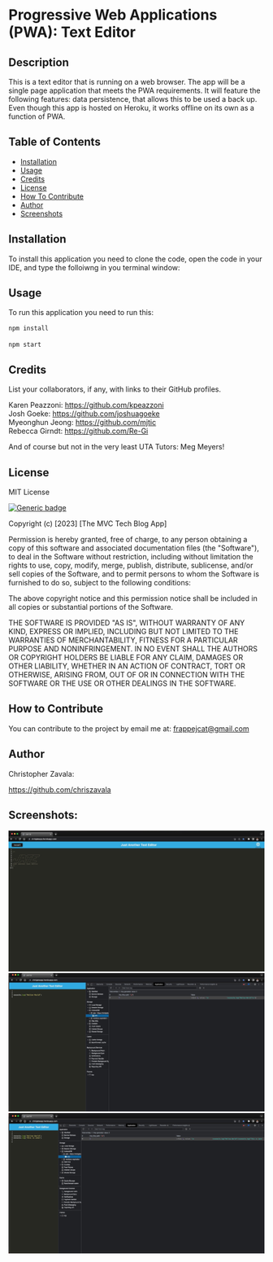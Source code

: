 # Progressive Web Applications (PWA): Text Editor

## Description 
 This is a text editor that is running on a web browser. The app will be a single page application that meets the PWA requirements. It will feature the following features: data persistence, that allows this to be used a back up. Even though this app is hosted on Heroku, it works offline on its own as a function of PWA. 
  

  ## Table of Contents
  - [Installation](#installation)
  - [Usage](#usage)
  - [Credits](#credits)
  - [License](#license)
  - [How To Contribute](#how-to-contribute)
  - [Author](#author)
  - [Screenshots](#screenshots)

  ## Installation 
  To install this application you need to clone the code, open the code in your IDE, and type the folloiwng in you terminal window: 
  
  ## Usage
  To run this application you need to run this:
```
npm install

npm start
```
  
  ## Credits
  List your collaborators, if any, with links to their GitHub profiles.

  Karen Peazzoni: https://github.com/kpeazzoni \
  Josh Goeke: https://github.com/joshuagoeke \
  Myeonghun Jeong: https://github.com/mjtic \
  Rebecca Girndt: <https://github.com/Re-Gi> 

  And of course but not in the very least UTA Tutors: Meg Meyers!
  
   ## License 
  MIT License
  
  [![Generic badge](https://img.shields.io/badge/License-MIT&ensp;License-purple.svg)](https://choosealicense.com/licenses/mit-license/.)
  
Copyright (c) [2023] [The MVC Tech Blog App]

Permission is hereby granted, free of charge, to any person obtaining a copy
of this software and associated documentation files (the "Software"), to deal
in the Software without restriction, including without limitation the rights
to use, copy, modify, merge, publish, distribute, sublicense, and/or sell
copies of the Software, and to permit persons to whom the Software is
furnished to do so, subject to the following conditions:

The above copyright notice and this permission notice shall be included in all
copies or substantial portions of the Software.

THE SOFTWARE IS PROVIDED "AS IS", WITHOUT WARRANTY OF ANY KIND, EXPRESS OR
IMPLIED, INCLUDING BUT NOT LIMITED TO THE WARRANTIES OF MERCHANTABILITY,
FITNESS FOR A PARTICULAR PURPOSE AND NONINFRINGEMENT. IN NO EVENT SHALL THE
AUTHORS OR COPYRIGHT HOLDERS BE LIABLE FOR ANY CLAIM, DAMAGES OR OTHER
LIABILITY, WHETHER IN AN ACTION OF CONTRACT, TORT OR OTHERWISE, ARISING FROM,
OUT OF OR IN CONNECTION WITH THE SOFTWARE OR THE USE OR OTHER DEALINGS IN THE
SOFTWARE.
  
  ## How to Contribute
  You can contribute to the project by email me at: frappejcat@gmail.com

   ## Author 
  Christopher Zavala:
  
  https://github.com/chriszavala

  ## Screenshots:
![Alt text](./assets/images/Image%203-1-23%20at%202.46%20PM.jpg)
![Alt text](./assets/images/Image%203-1-23%20at%202.48%20PM.jpg)
![Alt text](./assets/images/Image%203-1-23%20at%202.49%20PM.jpg)

